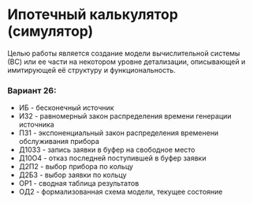 # Ипотечный калькулятор (симулятор)

Целью работы является создание модели вычислительной системы (ВС) или ее части на некотором уровне детализации,
описывающей и имитирующей её структуру и функциональность.

### Вариант 26:

* ИБ - бесконечный источник
* ИЗ2 - равномерный закон распределения времени генерации источника
* ПЗ1 - экспоненциальный закон распределения временени обслуживания прибора
* Д10З3 - запись заявки в буфер на свободное место
* Д10О4 - отказ последней поступившей в буфер заявки
* Д2П2 - выбор прибора по кольцу
* Д2Б3 - выбор заявки по кольцу
* ОР1 - сводная таблица результатов
* ОД2 - формализованная схема модели, текущее состояние